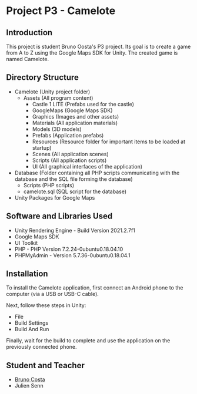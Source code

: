 # Project P3 - Camelote

## Introduction
This project is student Bruno Oosta's P3 project. Its goal is to create a game from A to Z using the Google Maps SDK for Unity. The created game is named Camelote.

## Directory Structure
- Camelote (Unity project folder)
	- Assets (All program content)
		- Castle 1 LITE (Prefabs used for the castle)
		- GoogleMaps (Google Maps SDK)
		- Graphics (Images and other assets)
		- Materials (All application materials)
		- Models (3D models)
		- Prefabs (Application prefabs)
		- Resources (Resource folder for important items to be loaded at startup)
		- Scenes (All application scenes)
		- Scripts (All application scripts)
		- UI (All graphical interfaces of the application)
- Database (Folder containing all PHP scripts communicating with the database and the SQL file forming the database)
	- Scripts (PHP scripts)
	- camelote.sql (SQL script for the database)
- Unity Packages for Google Maps

## Software and Libraries Used
- Unity Rendering Engine - Build Version 2021.2.7f1
- Google Maps SDK
- UI Toolkit
- PHP - PHP Version 7.2.24-0ubuntu0.18.04.10
- PHPMyAdmin - Version 5.7.36-0ubuntu0.18.04.1

## Installation
To install the Camelote application, first connect an Android phone to the computer (via a USB or USB-C cable).

Next, follow these steps in Unity:
- File
- Build Settings
- Build And Run

Finally, wait for the build to complete and use the application on the previously connected phone.

## Student and Teacher
- [Bruno Costa](https://github.com/Psemata)
- Julien Senn

